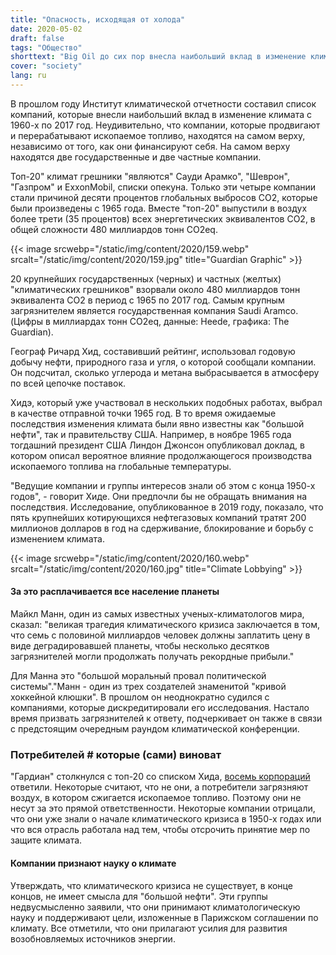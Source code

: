 ```yaml
---
title: "Опасность, исходящая от холода"
date: 2020-05-02
draft: false
tags: "Общество"
shorttext: "Big Oil до сих пор внесла наибольший вклад в изменение климата. При этом компании уже рано знали об опасности."
cover: "society"
lang: ru
---
```


В прошлом году Институт климатической отчетности составил список компаний, которые внесли наибольший вклад в изменение климата с 1960-х по 2017 год. Неудивительно, что компании, которые продвигают и перерабатывают ископаемое топливо, находятся на самом верху, независимо от того, как они финансируют себя. На самом верху находятся две государственные и две частные компании.

Топ-20" климат грешники "являются" Сауди Арамко", "Шеврон", "Газпром" и ExxonMobil, списки опекуна. Только эти четыре компании стали причиной десяти процентов глобальных выбросов CO2, которые были произведены с 1965 года. Вместе "топ-20" выпустили в воздух более трети (35 процентов) всех энергетических эквивалентов CO2, в общей сложности 480 миллиардов тонн CO2eq.

{{< image srcwebp="/static/img/content/2020/159.webp" srcalt="/static/img/content/2020/159.jpg" title="Guardian Graphic" >}}

20 крупнейших государственных (черных) и частных (желтых) "климатических грешников" взорвали около 480 миллиардов тонн эквивалента CO2 в период с 1965 по 2017 год. Самым крупным загрязнителем является государственная компания Saudi Aramco. (Цифры в миллиардах тонн CO2eq, данные: Heede, графика: The Guardian).

Географ Ричард Хид, составивший рейтинг, использовал годовую добычу нефти, природного газа и угля, о которой сообщали компании. Он подсчитал, сколько углерода и метана выбрасывается в атмосферу по всей цепочке поставок.

Хидэ, который уже участвовал в нескольких подобных работах, выбрал в качестве отправной точки 1965 год. В то время ожидаемые последствия изменения климата были явно известны как "большой нефти", так и правительству США. Например, в ноябре 1965 года тогдашний президент США Линдон Джонсон опубликовал доклад, в котором описал вероятное влияние продолжающегося производства ископаемого топлива на глобальные температуры.

"Ведущие компании и группы интересов знали об этом с конца 1950-х годов", - говорит Хиде. Они предпочли бы не обращать внимания на последствия. Исследование, опубликованное в 2019 году, показало, что пять крупнейших котирующихся нефтегазовых компаний тратят 200 миллионов долларов в год на сдерживание, блокирование и борьбу с изменением климата.

{{< image srcwebp="/static/img/content/2020/160.webp" srcalt="/static/img/content/2020/160.jpg" title="Climate Lobbying" >}}

#### За это расплачивается все население планеты

Майкл Манн, один из самых известных ученых-климатологов мира, сказал: "великая трагедия климатического кризиса заключается в том, что семь с половиной миллиардов человек должны заплатить цену в виде деградировавшей планеты, чтобы несколько десятков загрязнителей могли продолжать получать рекордные прибыли."

Для Манна это "большой моральный провал политической системы"."Манн - один из трех создателей знаменитой "кривой хоккейной клюшки". В прошлом он неоднократно судился с компаниями, которые дискредитировали его исследования. Настало время призвать загрязнителей к ответу, подчеркивает он также в связи с предстоящим очередным раундом климатической конференции.

### Потребителей # которые (сами) виноват

"Гардиан" столкнулся с топ-20 со списком Хида, [восемь корпораций](https://www.theguardian.com/environment/2019/oct/09/climate-emergency-what-oil-gas-giants-say "Climate emergency: what the oil, coal and gas giants say") ответили. Некоторые считают, что не они, а потребители загрязняют воздух, в котором сжигается ископаемое топливо. Поэтому они не несут за это прямой ответственности. Некоторые компании отрицали, что они уже знали о начале климатического кризиса в 1950-х годах или что вся отрасль работала над тем, чтобы отсрочить принятие мер по защите климата.

#### Компании признают науку о климате

Утверждать, что климатического кризиса не существует, в конце концов, не имеет смысла для "большой нефти". Эти группы недвусмысленно заявили, что они принимают климатологическую науку и поддерживают цели, изложенные в Парижском соглашении по климату. Все отметили, что они прилагают усилия для развития возобновляемых источников энергии.
